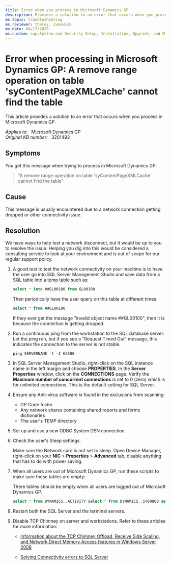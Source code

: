 ```yaml
---
title: Error when you process in Microsoft Dynamics GP
description: Provides a solution to an error that occurs when you process in Microsoft Dynamics GP.
ms.topic: troubleshooting
ms.reviewer: theley, cwaswick
ms.date: 04/17/2025
ms.custom: sap:System and Security Setup, Installation, Upgrade, and Migrations
---
```

# Error when processing in Microsoft Dynamics GP: A remove range operation on table 'syContentPageXMLCache' cannot find the table

This article provides a solution to an error that occurs when you process in Microsoft Dynamics GP.

_Applies to:_ &nbsp; Microsoft Dynamics GP  
_Original KB number:_ &nbsp; 3201492

## Symptoms

You get this message when trying to process in Microsoft Dynamics GP:

> "A remove range operation on table 'syContentPageXMLCache' cannot find the table"

## Cause

This message is usually encountered due to a network connection getting dropped or other connectivity issue.

## Resolution

We have ways to help test a network disconnect, but it would be up to you to resolve the issue. Helping you dig into this would be considered a consulting service to look at your environment and is out of scope for our regular support policy.

1. A good test to test the network connectivity on your machine is to have the user go into SQL Server Management Studio and save data from a SQL table into a temp table such as:

    ```sql
    select * into ##GL00100 from GL00100
    ```

    Then periodically have the user query on this table at different times:

    ```sql
    select * from ##GL00100
    ```

    If they ever get the message "invalid object name ##GL00100", then it is because the connection is getting dropped.

2. Run a continuous ping from the workstation to the SQL database server. Let the ping run, but if you see a "Request Timed Out" message, this indicates the connection to the server is not stable.

    ```console
    ping SERVERNAME -t -I 65500
    ```

3. In SQL Server Management Studio, right-click on the SQL instance name in the left margin and choose **PROPERTIES**. In the **Server Properties** window, click on the **CONNECTIONS** page. Verify the **Maximum number of concurrent connections** is set to 0 (zero) which is for unlimited connections. This is the default setting for SQL Server.

4. Ensure any Anti-virus software is found in the exclusions from scanning:

    - GP Code folder
    - Any network shares containing shared reports and forms dictionaries
    - The user's TEMP directory

5. Set up and use a new ODBC System DSN connection.

6. Check the user's Sleep settings.

    Make sure the Network card is not set to sleep. Open Device Manager, right-click on your **NIC** > **Properties** > **Advanced** tab, disable anything that has to do with power saving.

7. When all users are out of Microsoft Dynamics GP, run these scripts to make sure these tables are empty:

    There tables should be empty when all users are logged out of Microsoft Dynamics GP.

    ```sql
    select * from DYNAMICS..ACTIVITY select * from DYNAMICS..SY00800 select * from DYNAMICS..SY00801 select * from TEMPDB..DEX_LOCK select * from TEMPDB..DEX_SESSION Delete DYNAMICS..ACTIVITY Delete DYNAMICS..SY00800 Delete DYNAMICS..SY00801 Delete TEMPDB..DEX_LOCK Delete TEMPDB..DEX_SESSION
    ```

8. Restart both the SQL Server and the terminal servers.

9. Disable TCP Chimney on server and workstations. Refer to these articles for more information:

    - [Information about the TCP Chimney Offload, Receive Side Scaling, and Network Direct Memory Access features in Windows Server 2008](../../windows-server/networking/information-about-tcp-chimney-offload-rss-netdma-feature.md)

    - [Solving Connectivity errors to SQL Server](https://support.microsoft.com/sbs/topic/solving-connectivity-errors-to-sql-server-ae23c94b-b64b-5056-8b62-22e1694bb889)
